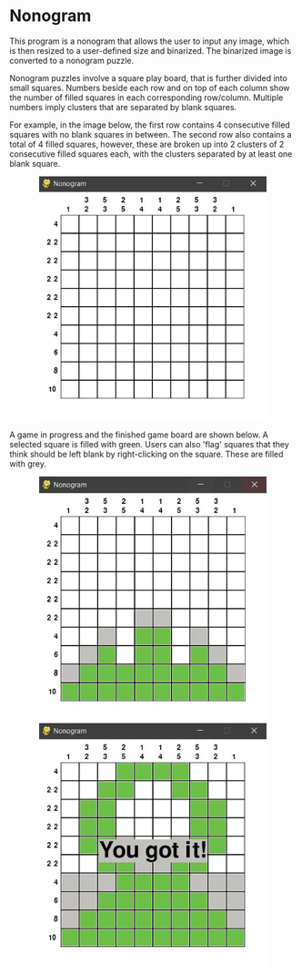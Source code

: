 # Nonogram
This program is a nonogram that allows the user to input any image, which is then resized to a user-defined size and binarized. The binarized image is converted to a nonogram puzzle.

Nonogram puzzles involve a square play board, that is further divided into small squares. Numbers beside each row and on top of each column show the number of filled squares in each corresponding row/column. Multiple numbers imply clusters that are separated by blank squares.

For example, in the image below, the first row contains 4 consecutive filled squares with no blank squares in between. The second row also contains a total of 4 filled squares, however, these are broken up into 2 clusters of 2 consecutive filled squares each, with the clusters separated by at least one blank square.

<p align = "CENTER">
  <img src = "/images/plain_nonogram.JPG", width = 400>
</p>

A game in progress and the finished game board are shown below. A selected square is filled with green. Users can also 'flag' squares that they think should be left blank by right-clicking on the square. These are filled with grey.

<p align = "CENTER">
  <img src = "/images/part_filled_nonogram.JPG", width = 400>
  <img src = "/images/finished_nonogram.JPG", width = 400>
</p>
